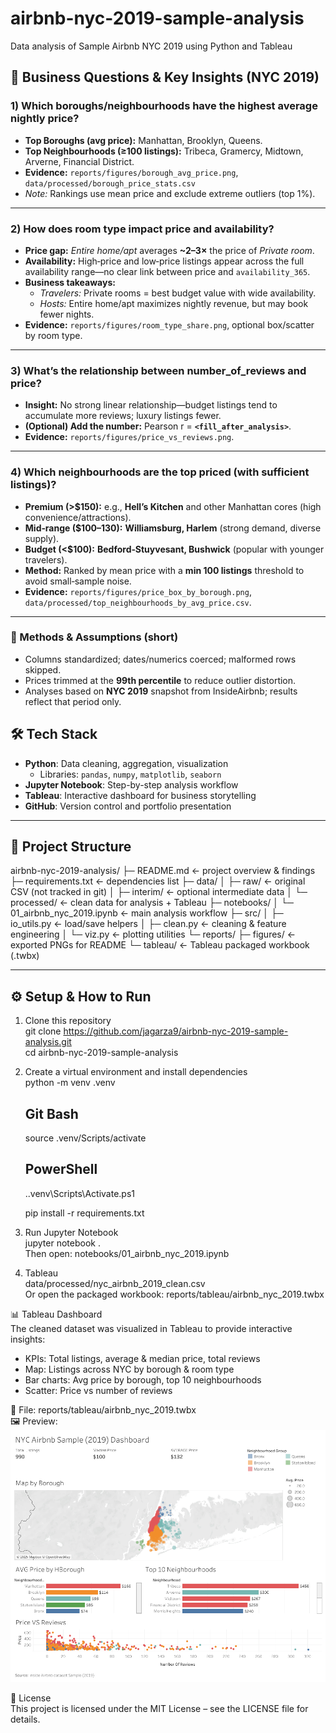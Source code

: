 # airbnb-nyc-2019-sample-analysis
Data analysis of Sample Airbnb NYC 2019 using Python and Tableau
## 📌 Business Questions & Key Insights (NYC 2019)

### 1) Which boroughs/neighbourhoods have the highest average nightly price?
- **Top Boroughs (avg price):** Manhattan, Brooklyn, Queens.  
- **Top Neighbourhoods (≥100 listings):** Tribeca, Gramercy, Midtown, Arverne, Financial District.  
- **Evidence:** `reports/figures/borough_avg_price.png`, `data/processed/borough_price_stats.csv`  
- *Note:* Rankings use mean price and exclude extreme outliers (top 1%).

---

### 2) How does room type impact price and availability?
- **Price gap:** *Entire home/apt* averages **~2–3×** the price of *Private room*.  
- **Availability:** High‑price and low‑price listings appear across the full availability range—no clear link between price and `availability_365`.  
- **Business takeaways:**  
  - *Travelers:* Private rooms = best budget value with wide availability.  
  - *Hosts:* Entire home/apt maximizes nightly revenue, but may book fewer nights.  
- **Evidence:** `reports/figures/room_type_share.png`, optional box/scatter by room type.

---

### 3) What’s the relationship between number_of_reviews and price?
- **Insight:** No strong linear relationship—budget listings tend to accumulate more reviews; luxury listings fewer.  
- **(Optional) Add the number:** Pearson r = **`<fill_after_analysis>`**.  
- **Evidence:** `reports/figures/price_vs_reviews.png`.

---

### 4) Which neighbourhoods are the top priced (with sufficient listings)?
- **Premium (>$150):** e.g., **Hell’s Kitchen** and other Manhattan cores (high convenience/attractions).  
- **Mid‑range ($100–130):** **Williamsburg, Harlem** (strong demand, diverse supply).  
- **Budget (<$100):** **Bedford‑Stuyvesant, Bushwick** (popular with younger travelers).  
- **Method:** Ranked by mean price with a **min 100 listings** threshold to avoid small‑sample noise.  
- **Evidence:** `reports/figures/price_box_by_borough.png`, `data/processed/top_neighbourhoods_by_avg_price.csv`.

---

### 🧪 Methods & Assumptions (short)
- Columns standardized; dates/numerics coerced; malformed rows skipped.  
- Prices trimmed at the **99th percentile** to reduce outlier distortion.  
- Analyses based on **NYC 2019** snapshot from InsideAirbnb; results reflect that period only.
  
## 🛠 Tech Stack

- **Python**: Data cleaning, aggregation, visualization  
  - Libraries: `pandas`, `numpy`, `matplotlib`, `seaborn`  
- **Jupyter Notebook**: Step-by-step analysis workflow  
- **Tableau**: Interactive dashboard for business storytelling  
- **GitHub**: Version control and portfolio presentation

---

## 📂 Project Structure
airbnb-nyc-2019-analysis/
├─ README.md <- project overview & findings
├─ requirements.txt <- dependencies list
├─ data/
│ ├─ raw/ <- original CSV (not tracked in git)
│ ├─ interim/ <- optional intermediate data
│ └─ processed/ <- clean data for analysis + Tableau
├─ notebooks/
│ └─ 01_airbnb_nyc_2019.ipynb <- main analysis workflow
├─ src/
│ ├─ io_utils.py <- load/save helpers
│ ├─ clean.py <- cleaning & feature engineering
│ └─ viz.py <- plotting utilities
└─ reports/
├─ figures/ <- exported PNGs for README
└─ tableau/ <- Tableau packaged workbook (.twbx)

---

## ⚙️ Setup & How to Run

1. Clone this repository  
   git clone https://github.com/jagarza9/airbnb-nyc-2019-sample-analysis.git  
   cd airbnb-nyc-2019-sample-analysis  

2. Create a virtual environment and install dependencies  
   python -m venv .venv  
   ## Git Bash  
   source .venv/Scripts/activate  
   ## PowerShell  
   .\.venv\Scripts\Activate.ps1  

   pip install -r requirements.txt  

3. Run Jupyter Notebook  
   jupyter notebook .  
   Then open: notebooks/01_airbnb_nyc_2019.ipynb  

4. Tableau  
   data/processed/nyc_airbnb_2019_clean.csv  
   Or open the packaged workbook: reports/tableau/airbnb_nyc_2019.twbx  

📊 Tableau Dashboard  
The cleaned dataset was visualized in Tableau to provide interactive insights:

- KPIs: Total listings, average & median price, total reviews  
- Map: Listings across NYC by borough & room type  
- Bar charts: Avg price by borough, top 10 neighbourhoods  
- Scatter: Price vs number of reviews  

📂 File: reports/tableau/airbnb_nyc_2019.twbx  
🖼️ Preview: ![Tableau Dashboard Preview](reports/figures/Db_nyc_2019.png)

📜 License  
This project is licensed under the MIT License – see the LICENSE file for details.



